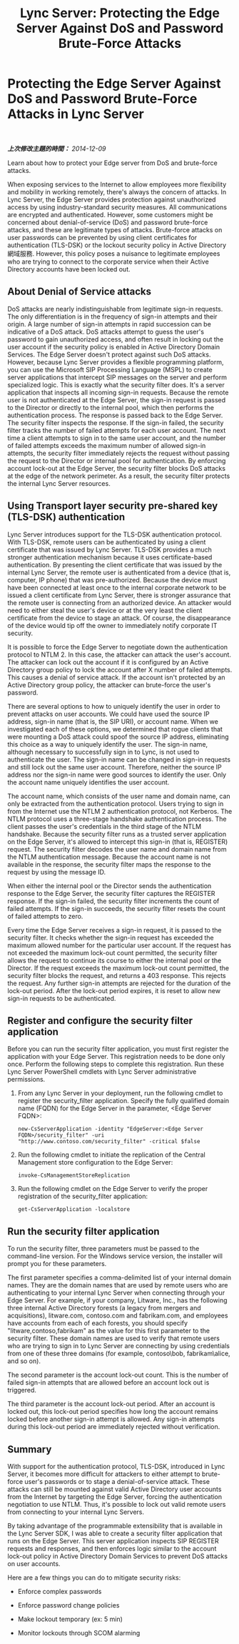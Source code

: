 ﻿---
title: 'Lync Server: Protecting the Edge Server Against DoS and Password Brute-Force Attacks'
TOCTitle: Protecting the Edge Server Against DoS and Password Brute-Force Attacks in Lync Server
ms:assetid: a2aff6d2-8e3e-4c25-9dbd-07b535e90b73
ms:mtpsurl: https://technet.microsoft.com/zh-tw/library/Dn879446(v=OCS.15)
ms:contentKeyID: 63845447
ms.date: 08/10/2015
mtps_version: v=OCS.15
ms.translationtype: HT
---

# Protecting the Edge Server Against DoS and Password Brute-Force Attacks in Lync Server

 

_**上次修改主題的時間：** 2014-12-09_

Learn about how to protect your Edge server from DoS and brute-force attacks.

When exposing services to the Internet to allow employees more flexibility and mobility in working remotely, there's always the concern of attacks. In Lync Server, the Edge Server provides protection against unauthorized access by using industry-standard security measures. All communications are encrypted and authenticated. However, some customers might be concerned about denial-of-service (DoS) and password brute-force attacks, and these are legitimate types of attacks. Brute-force attacks on user passwords can be prevented by using client certificates for authentication (TLS-DSK) or the lockout security policy in Active Directory 網域服務. However, this policy poses a nuisance to legitimate employees who are trying to connect to the corporate service when their Active Directory accounts have been locked out.

## About Denial of Service attacks

DoS attacks are nearly indistinguishable from legitimate sign-in requests. The only differentiation is in the frequency of sign-in attempts and their origin. A large number of sign-in attempts in rapid succession can be indicative of a DoS attack. DoS attacks attempt to guess the user's password to gain unauthorized access, and often result in locking out the user account if the security policy is enabled in Active Directory Domain Services. The Edge Server doesn't protect against such DoS attacks. However, because Lync Server provides a flexible programming platform, you can use the Microsoft SIP Processing Language (MSPL) to create server applications that intercept SIP messages on the server and perform specialized logic. This is exactly what the security filter does. It's a server application that inspects all incoming sign-in requests. Because the remote user is not authenticated at the Edge Server, the sign-in request is passed to the Director or directly to the internal pool, which then performs the authentication process. The response is passed back to the Edge Server. The security filter inspects the response. If the sign-in failed, the security filter tracks the number of failed attempts for each user account. The next time a client attempts to sign in to the same user account, and the number of failed attempts exceeds the maximum number of allowed sign-in attempts, the security filter immediately rejects the request without passing the request to the Director or internal pool for authentication. By enforcing account lock-out at the Edge Server, the security filter blocks DoS attacks at the edge of the network perimeter. As a result, the security filter protects the internal Lync Server resources.

## Using Transport layer security pre-shared key (TLS-DSK) authentication

Lync Server introduces support for the TLS-DSK authentication protocol. With TLS-DSK, remote users can be authenticated by using a client certificate that was issued by Lync Server. TLS-DSK provides a much stronger authentication mechanism because it uses certificate-based authentication. By presenting the client certificate that was issued by the internal Lync Server, the remote user is authenticated from a device (that is, computer, IP phone) that was pre-authorized. Because the device must have been connected at least once to the internal corporate network to be issued a client certificate from Lync Server, there is stronger assurance that the remote user is connecting from an authorized device. An attacker would need to either steal the user's device or at the very least the client certificate from the device to stage an attack. Of course, the disappearance of the device would tip off the owner to immediately notify corporate IT security.

It is possible to force the Edge Server to negotiate down the authentication protocol to NTLM 2. In this case, the attacker can attack the user's account. The attacker can lock out the account if it is configured by an Active Directory group policy to lock the account after X number of failed attempts. This causes a denial of service attack. If the account isn't protected by an Active Directory group policy, the attacker can brute-force the user's password.

There are several options to how to uniquely identify the user in order to prevent attacks on user accounts. We could have used the source IP address, sign-in name (that is, the SIP URI), or account name. When we investigated each of these options, we determined that rogue clients that were mounting a DoS attack could spoof the source IP address, eliminating this choice as a way to uniquely identify the user. The sign-in name, although necessary to successfully sign in to Lync, is not used to authenticate the user. The sign-in name can be changed in sign-in requests and still lock out the same user account. Therefore, neither the source IP address nor the sign-in name were good sources to identify the user. Only the account name uniquely identifies the user account.

The account name, which consists of the user name and domain name, can only be extracted from the authentication protocol. Users trying to sign in from the Internet use the NTLM 2 authentication protocol, not Kerberos. The NTLM protocol uses a three-stage handshake authentication process. The client passes the user's credentials in the third stage of the NTLM handshake. Because the security filter runs as a trusted server application on the Edge Server, it's allowed to intercept this sign-in (that is, REGISTER) request. The security filter decodes the user name and domain name from the NTLM authentication message. Because the account name is not available in the response, the security filter maps the response to the request by using the message ID.

When either the internal pool or the Director sends the authentication response to the Edge Server, the security filter captures the REGISTER response. If the sign-in failed, the security filter increments the count of failed attempts. If the sign-in succeeds, the security filter resets the count of failed attempts to zero.

Every time the Edge Server receives a sign-in request, it is passed to the security filter. It checks whether the sign-in request has exceeded the maximum allowed number for the particular user account. If the request has not exceeded the maximum lock-out count permitted, the security filter allows the request to continue its course to either the internal pool or the Director. If the request exceeds the maximum lock-out count permitted, the security filter blocks the request, and returns a 403 response. This rejects the request. Any further sign-in attempts are rejected for the duration of the lock-out period. After the lock-out period expires, it is reset to allow new sign-in requests to be authenticated.

## Register and configure the security filter application

Before you can run the security filter application, you must first register the application with your Edge Server. This registration needs to be done only once. Perform the following steps to complete this registration. Run these Lync Server PowerShell cmdlets with Lync Server administrative permissions.

1.  From any Lync Server in your deployment, run the following cmdlet to register the security\_filter application. Specify the fully qualified domain name (FQDN) for the Edge Server in the parameter, \<Edge Server FQDN\>:
    
        new-CsServerApplication -identity "EdgeServer:<Edge Server FQDN>/security_filter" -uri "http://www.contoso.com/security_filter" -critical $false

2.  Run the following cmdlet to initiate the replication of the Central Management store configuration to the Edge Server:
    
        invoke-CsManagementStoreReplication

3.  Run the following cmdlet on the Edge Server to verify the proper registration of the security\_filter application:
    
        get-CsServerApplication -localstore


## Run the security filter application

To run the security filter, three parameters must be passed to the command-line version. For the Windows service version, the installer will prompt you for these parameters.

The first parameter specifies a comma-delimited list of your internal domain names. They are the domain names that are used by remote users who are authenticating to your internal Lync Server when connecting through your Edge Server. For example, if your company, Litware, Inc., has the following three internal Active Directory forests (a legacy from mergers and acquisitions), litware.com, contoso.com and fabrikam.com, and employees have accounts from each of each forests, you should specify "litware,contoso,fabrikam" as the value for this first parameter to the security filter. These domain names are used to verify that remote users who are trying to sign in to Lync Server are connecting by using credentials from one of these three domains (for example, contoso\\bob, fabrikam\\alice, and so on).

The second parameter is the account lock-out count. This is the number of failed sign-in attempts that are allowed before an account lock out is triggered.

The third parameter is the account lock-out period. After an account is locked out, this lock-out period specifies how long the account remains locked before another sign-in attempt is allowed. Any sign-in attempts during this lock-out period are immediately rejected without verification.

## Summary

With support for the authentication protocol, TLS-DSK, introduced in Lync Server, it becomes more difficult for attackers to either attempt to brute-force user's passwords or to stage a denial-of-service attack. These attacks can still be mounted against valid Active Directory user accounts from the Internet by targeting the Edge Server, forcing the authentication negotiation to use NTLM. Thus, it's possible to lock out valid remote users from connecting to your internal Lync Servers.

By taking advantage of the programmable extensibility that is available in the Lync Server SDK, I was able to create a security filter application that runs on the Edge Server. This server application inspects SIP REGISTER requests and responses, and then enforces logic similar to the account lock-out policy in Active Directory Domain Services to prevent DoS attacks on user accounts.

Here are a few things you can do to mitigate security risks:

  - Enforce complex passwords

  - Enforce password change policies

  - Make lockout temporary (ex: 5 min)

  - Monitor lockouts through SCOM alarming

